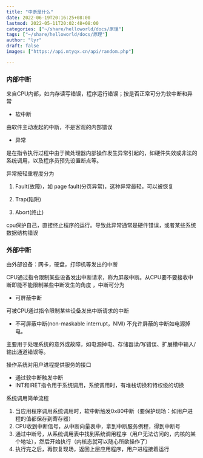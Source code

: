 ```yaml
---
title: "中断是什么"
date: 2022-06-19T20:16:25+08:00
lastmod: 2022-05-11T20:02:48+08:00
categories: ["~/share/helloworld/docs/原理"]
tags: ["~/share/helloworld/docs/原理"]
author: "lyr"
draft: false
images: ["https://api.mtyqx.cn/api/random.php"]

---
```



### 内部中断

来自CPU内部，如内存读写错误，程序运行错误；按是否正常可分为软中断和异常

* 软中断

由软件主动发起的中断，不是客观的内部错误

* 异常

是在指令执行过程中由于微处理器内部操作发生异常引起的，如硬件失效或非法的系统调用，以及程序员预先设置断点等。

异常按轻重程度分为

1. Fault(故障)，如 page fault(分页异常)，这种异常最轻，可以被恢复

2. Trap(陷阱)

3. Abort(终止)

cpu保护自己，直接终止程序的运行。导致此异常通常是硬件错误，或者某些系统数据结构错误

### 外部中断

由外部设备：网卡，硬盘，打印机等发出的中断

CPU通过指令限制某些设备发出中断请求，称为屏蔽中断。从CPU要不要接收中断即能不能限制某些中断发生的角度 ，中断可分为

* 可屏蔽中断

可被CPU通过指令限制某些设备发出中断请求的中断

* 不可屏蔽中断(non-maskable interrupt，NMI)
不允许屏蔽的中断如电源掉电。

主要用于处理系统的意外或故障，如电源掉电、存储器读/写错误、扩展槽中输入/输出通道错误等。





操作系统对用户进程提供服务的接口
* 通过软中断触发中断
* INT和IRET指令用于系统调用，系统调用时，有堆栈切换和特权级的切换

系统调用简单流程
1. 当应用程序调用系统调用时，软中断触发0x80中断（要保护现场：如用户进程的值都保存到寄存器）
2. CPU收到中断信号，从中断向量表中，拿到中断服务例程，得到中断号
3. 通过中断号，从系统调用表中找到系统调用程序（用户无法访问的，内核的某个地址），然后开始执行（内核态就可以随心所欲操作了）
4. 执行完之后，再恢复现场，返回上层应用程序，用户进程接着运行








